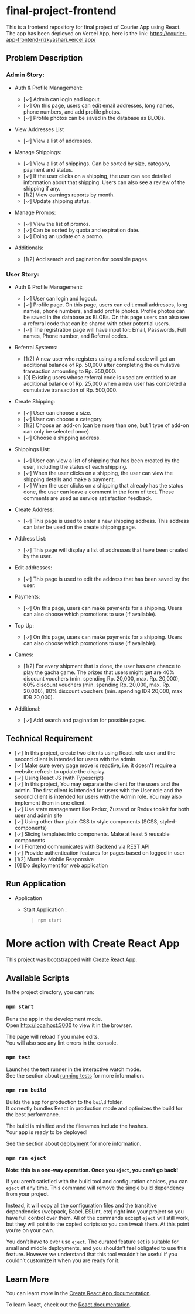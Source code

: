 # final-project-frontend

This is a frontend repository for final project of Courier App using React.
The app has been deployed on Vercel App, here is the link:
https://courier-app-frontend-rizkyashari.vercel.app/

## Problem Description

### Admin Story:

- Auth & Profile Management:

  - [✓] Admin can login and logout.
  - [✓] On this page, users can edit email addresses, long names, phone numbers, and add profile photos.
  - [✓] Profile photos can be saved in the database as BLOBs.

- View Addresses List

  - [✓] View a list of addresses.

- Manage Shippings:

  - [✓] View a list of shippings. Can be sorted by size, category, payment and status.
  - [✓] If the user clicks on a shipping, the user can see detailed information about that shipping. Users can also see a review of the shipping if any.
  - [1/2] View earnings reports by month.
  - [✓] Update shipping status.

- Manage Promos:

  - [✓] View the list of promos.
  - [✓] Can be sorted by quota and expiration date.
  - [✓] Doing an update on a promo.

- Additionals:
  - [1/2] Add search and pagination for possible pages.

### User Story:

- Auth & Profile Management:

  - [✓] User can login and logout.
  - [✓] Profile page. On this page, users can edit email addresses, long names, phone numbers, and add profile photos. Profile photos can be saved in the database as BLOBs. On this page users can also see a referral code that can be shared with other potential users.
  - [✓] The registration page will have input for: Email, Passwords, Full names, Phone number, and Referral codes.

- Referral Systems:

  - [1/2] A new user who registers using a referral code will get an additional balance of Rp. 50,000 after completing the cumulative transaction amounting to Rp. 350,000.
  - [0] Existing users whose referral code is used are entitled to an additional balance of Rp. 25,000 when a new user has completed a cumulative transaction of Rp. 500,000.

- Create Shipping:

  - [✓] User can choose a size.
  - [✓] User can choose a category.
  - [1/2] Choose an add-on (can be more than one, but 1 type of add-on can only be selected once).
  - [✓] Choose a shipping address.

- Shippings List:

  - [✓] User can view a list of shipping that has been created by the user, including the status of each shipping.
  - [✓] When the user clicks on a shipping, the user can view the shipping details and make a payment.
  - [✓] When the user clicks on a shipping that already has the status done, the user can leave a comment in the form of text. These comments are used as service satisfaction feedback.

- Create Address:

  - [✓] This page is used to enter a new shipping address. This address can later be used on the create shipping page.

- Address List:

  - [✓] This page will display a list of addresses that have been created by the user.

- Edit addresses:

  - [✓] This page is used to edit the address that has been saved by the user.

- Payments:

  - [✓] On this page, users can make payments for a shipping. Users can also choose which promotions to use (if available).

- Top Up:

  - [✓] On this page, users can make payments for a shipping. Users can also choose which promotions to use (if available).

- Games:

  - [1/2] For every shipment that is done, the user has one chance to play the gacha game. The prizes that users might get are 40% discount vouchers (min. spending Rp. 20,000, max. Rp. 20,000), 60% discount vouchers (min. spending Rp. 20,000, max. Rp. 20,000), 80% discount vouchers (min. spending IDR 20,000, max IDR 20,000).

- Additional:
  - [✓] Add search and pagination for possible pages.

## Technical Requirement

- [✓] In this project, create two clients using React.role user and the second client is intended for users with the admin.
- [✓] Make sure every page move is reactive, i.e. it doesn't require a website refresh to update the display.
- [✓] Using React JS (with Typescript)
- [✓] In this project, You may separate the client for the users and the admin. The first client is intended for users with the User role and the second client is intended for users with the Admin role. You may also implement them in one client.
- [✓] Use state management like Redux, Zustand or Redux toolkit for both user and admin site
- [✓] Using other than plain CSS to style components (SCSS, styled-components)
- [✓] Slicing templates into components. Make at least 5 reusable components
- [✓] Frontend communicates with Backend via REST API
- [✓] Provide authentication features for pages based on logged in user
- [1/2] Must be Mobile Responsive
- [0] Do deployment for web application

## Run Application

- Application

  - Start Application :
    > `npm start`

# More action with Create React App

This project was bootstrapped with [Create React App](https://github.com/facebook/create-react-app).

## Available Scripts

In the project directory, you can run:

### `npm start`

Runs the app in the development mode.\
Open [http://localhost:3000](http://localhost:3000) to view it in the browser.

The page will reload if you make edits.\
You will also see any lint errors in the console.

### `npm test`

Launches the test runner in the interactive watch mode.\
See the section about [running tests](https://facebook.github.io/create-react-app/docs/running-tests) for more information.

### `npm run build`

Builds the app for production to the `build` folder.\
It correctly bundles React in production mode and optimizes the build for the best performance.

The build is minified and the filenames include the hashes.\
Your app is ready to be deployed!

See the section about [deployment](https://facebook.github.io/create-react-app/docs/deployment) for more information.

### `npm run eject`

**Note: this is a one-way operation. Once you `eject`, you can’t go back!**

If you aren’t satisfied with the build tool and configuration choices, you can `eject` at any time. This command will remove the single build dependency from your project.

Instead, it will copy all the configuration files and the transitive dependencies (webpack, Babel, ESLint, etc) right into your project so you have full control over them. All of the commands except `eject` will still work, but they will point to the copied scripts so you can tweak them. At this point you’re on your own.

You don’t have to ever use `eject`. The curated feature set is suitable for small and middle deployments, and you shouldn’t feel obligated to use this feature. However we understand that this tool wouldn’t be useful if you couldn’t customize it when you are ready for it.

## Learn More

You can learn more in the [Create React App documentation](https://facebook.github.io/create-react-app/docs/getting-started).

To learn React, check out the [React documentation](https://reactjs.org/).

